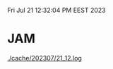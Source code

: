 Fri Jul 21 12:32:04 PM EEST 2023
# JAM
<a href='./cache/202307/21_12.log'>./cache/202307/21_12.log</a>
